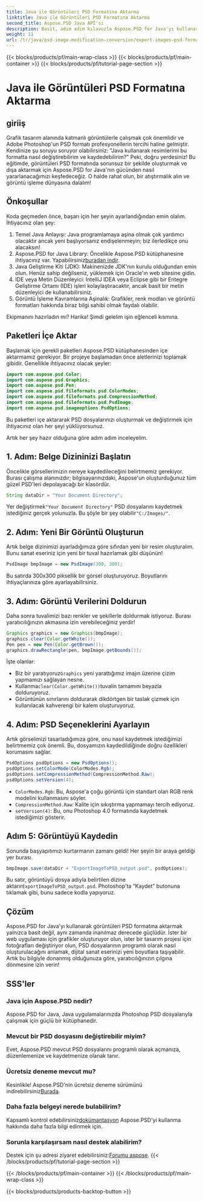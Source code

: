 ```yaml
---
title: Java ile Görüntüleri PSD Formatına Aktarma
linktitle: Java ile Görüntüleri PSD Formatına Aktarma
second_title: Aspose.PSD Java API'si
description: Basit, adım adım kılavuzla Aspose.PSD for Java'yı kullanarak görüntüleri PSD formatına nasıl aktaracağınızı öğrenin. Geliştiriciler ve grafik tasarımcıları için mükemmeldir.
weight: 11
url: /tr/java/psd-image-modification-conversion/export-images-psd-format/
---
```


{{< blocks/products/pf/main-wrap-class >}}
{{< blocks/products/pf/main-container >}}
{{< blocks/products/pf/tutorial-page-section >}}

# Java ile Görüntüleri PSD Formatına Aktarma

## giriiş

Grafik tasarım alanında katmanlı görüntülerle çalışmak çok önemlidir ve Adobe Photoshop'un PSD formatı profesyonellerin tercihi haline gelmiştir. Kendinize şu soruyu soruyor olabilirsiniz: "Java kullanarak resimlerimi bu formatta nasıl değiştirebilirim ve kaydedebilirim?" Peki, doğru yerdesiniz! Bu eğitimde, görüntüleri PSD formatında sorunsuz bir şekilde oluşturmak ve dışa aktarmak için Aspose.PSD for Java'nın gücünden nasıl yararlanacağımızı keşfedeceğiz. O halde rahat olun, bir atıştırmalık alın ve görüntü işleme dünyasına dalalım!

## Önkoşullar

Koda geçmeden önce, başarı için her şeyin ayarlandığından emin olalım. İhtiyacınız olan şey:

1. Temel Java Anlayışı: Java programlamaya aşina olmak çok yardımcı olacaktır ancak yeni başlıyorsanız endişelenmeyin; biz ilerledikçe onu alacaksın!
2.  Aspose.PSD for Java Library: Öncelikle Aspose.PSD kütüphanesine ihtiyacınız var. Yapabilirsiniz[buradan indir](https://releases.aspose.com/psd/java/).
3. Java Geliştirme Kiti (JDK): Makinenizde JDK'nın kurulu olduğundan emin olun. Henüz sahip değilseniz, yüklemek için Oracle'ın web sitesine gidin.
4. IDE veya Metin Düzenleyici: IntelliJ IDEA veya Eclipse gibi bir Entegre Geliştirme Ortamı (IDE) işleri kolaylaştıracaktır, ancak basit bir metin düzenleyici de kullanabilirsiniz.
5. Görüntü İşleme Kavramlarına Aşinalık: Grafikler, renk modları ve görüntü formatları hakkında biraz bilgi sahibi olmak faydalı olabilir.

Ekipmanını hazırladın mı? Harika! Şimdi gelelim işin eğlenceli kısmına.

## Paketleri İçe Aktar

Başlamak için gerekli paketleri Aspose.PSD kütüphanesinden içe aktarmamız gerekiyor. Bir projeye başlamadan önce aletlerinizi toplamak gibidir. Genellikle ihtiyacınız olacak şeyler:

```java
import com.aspose.psd.Color;
import com.aspose.psd.Graphics;
import com.aspose.psd.Pen;
import com.aspose.psd.fileformats.psd.ColorModes;
import com.aspose.psd.fileformats.psd.CompressionMethod;
import com.aspose.psd.fileformats.psd.PsdImage;
import com.aspose.psd.imageoptions.PsdOptions;
```

Bu paketleri içe aktararak PSD dosyalarınızı oluşturmak ve değiştirmek için ihtiyacınız olan her şeyi yüklüyorsunuz.

Artık her şey hazır olduğuna göre adım adım inceleyelim. 

## 1. Adım: Belge Dizininizi Başlatın

Öncelikle görsellerimizin nereye kaydedileceğini belirtmemiz gerekiyor. Burası çalışma alanınızdır; bilgisayarınızdaki, Aspose'un oluşturduğunuz tüm güzel PSD'leri depolayacağı bir klasördür.

```java
String dataDir = "Your Document Directory";
```
 Yer değiştirmek`"Your Document Directory"` PSD dosyalarını kaydetmek istediğiniz gerçek yolunuzla. Bu şöyle bir şey olabilir`"C:/Images/"`. 

## 2. Adım: Yeni Bir Görüntü Oluşturun

Artık belge dizinimizi ayarladığımıza göre sıfırdan yeni bir resim oluşturalım. Bunu sanat eseriniz için yeni bir tuval hazırlamak gibi düşünün!

```java
PsdImage bmpImage = new PsdImage(300, 300);
```
Bu satırda 300x300 piksellik bir görsel oluşturuyoruz. Boyutlarını ihtiyaçlarınıza göre ayarlayabilirsiniz. 

## 3. Adım: Görüntü Verilerini Doldurun

Daha sonra tuvalimizi bazı renkler ve şekillerle doldurmak istiyoruz. Burası yaratıcılığınızın akmasına izin verebileceğiniz yerdir!

```java
Graphics graphics = new Graphics(bmpImage);
graphics.clear(Color.getWhite());
Pen pen = new Pen(Color.getBrown());
graphics.drawRectangle(pen, bmpImage.getBounds());
```
İşte olanlar:
-  Biz bir yaratıyoruz`Graphics` yeni yarattığımız imajın üzerine çizim yapmamızı sağlayan nesne.
-  Kullanma`clear(Color.getWhite())`tuvalin tamamını beyazla dolduruyoruz.
- Görüntünün sınırlarını doldurarak dikdörtgen bir taslak çizmek için kullanılacak kahverengi bir kalem oluşturuyoruz.

## 4. Adım: PSD Seçeneklerini Ayarlayın

Artık görselimizi tasarladığımıza göre, onu nasıl kaydetmek istediğimizi belirtmemiz çok önemli. Bu, dosyamızın kaydedildiğinde doğru özellikleri korumasını sağlar.

```java
PsdOptions psdOptions = new PsdOptions();
psdOptions.setColorMode(ColorModes.Rgb);
psdOptions.setCompressionMethod(CompressionMethod.Raw);
psdOptions.setVersion(4);
```
- `ColorModes.Rgb`: Bu, Aspose'a çoğu görüntü için standart olan RGB renk modelini kullanmasını söyler.
- `CompressionMethod.Raw`: Kalite için sıkıştırma yapmamayı tercih ediyoruz.
- `setVersion(4)`: Bu, onu Photoshop 4.0 formatında kaydetmek istediğimizi gösterir.

## Adım 5: Görüntüyü Kaydedin

Sonunda başyapıtımızı kurtarmanın zamanı geldi! Her şeyin bir araya geldiği yer burası. 

```java
bmpImage.save(dataDir + "ExportImageToPSD_output.psd", psdOptions);
```
 Bu satır, görüntüyü dosya adıyla belirtilen dizine aktarır`ExportImageToPSD_output.psd`. Photoshop'ta “Kaydet” butonuna tıklamak gibi, bunu sadece kodla yapıyoruz.

## Çözüm

Aspose.PSD for Java'yı kullanarak görüntüleri PSD formatına aktarmak yalnızca basit değil, aynı zamanda inanılmaz derecede güçlüdür. İster bir web uygulaması için grafikler oluşturuyor olun, ister bir tasarım projesi için fotoğrafları değiştiriyor olun, PSD dosyalarının programlı olarak nasıl oluşturulacağını anlamak, dijital sanat eserinizi yeni boyutlara taşıyabilir. Artık bu bilgiyle donanmış olduğunuza göre, yaratıcılığınızın çılgına dönmesine izin verin!

## SSS'ler

### Java için Aspose.PSD nedir?
Aspose.PSD for Java, Java uygulamalarınızda Photoshop PSD dosyalarıyla çalışmak için güçlü bir kütüphanedir.

### Mevcut bir PSD dosyasını değiştirebilir miyim?
Evet, Aspose.PSD mevcut PSD dosyalarını programlı olarak açmanıza, düzenlemenize ve kaydetmenize olanak tanır.

### Ücretsiz deneme mevcut mu?
 Kesinlikle! Aspose.PSD'nin ücretsiz deneme sürümünü indirebilirsiniz[Burada](https://releases.aspose.com/).

### Daha fazla belgeyi nerede bulabilirim?
 Kapsamlı kontrol edebilirsiniz[dokümantasyon](https://reference.aspose.com/psd/java/) Aspose.PSD'yi kullanma hakkında daha fazla bilgi edinmek için.

### Sorunla karşılaşırsam nasıl destek alabilirim?
 Destek için şu adresi ziyaret edebilirsiniz:[Forumu aspose](https://forum.aspose.com/c/psd/34).
{{< /blocks/products/pf/tutorial-page-section >}}

{{< /blocks/products/pf/main-container >}}
{{< /blocks/products/pf/main-wrap-class >}}

{{< blocks/products/products-backtop-button >}}
